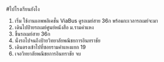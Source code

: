 #ไปโรงเรียนยังไง
1. เริ่ม ใช้งานแอพพลิเคชั่น ViaBus ดูรถเมย์สาย 36ก พร้อมกะเวลารถเมย์จะมา
2. เดินไปป้ายรถเมย์ศูนย์หนังสือ ม.รามคำแหง
3. ขึ้นรถเมย์สาย 36ก
4. นั่งรถไปจนถึงป้ายวิทยาลัยพณิชยการอินทราชัย
5. เดินตรงเข้าไปที่ซอยรามคำแหงแยก 19
6. เจอวิทยาลัยพณิชยการอินทราชัย จบ 
